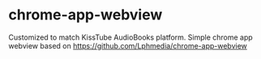 # chrome-app-webview
Customized to match KissTube AudioBooks platform.
Simple chrome app webview based on https://github.com/Lphmedia/chrome-app-webview
